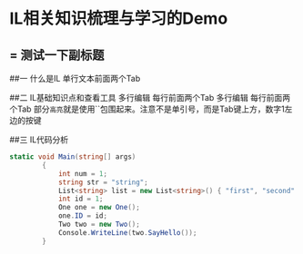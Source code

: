 # IL相关知识梳理与学习的Demo
=
测试一下副标题
-
##一  什么是IL
		单行文本前面两个Tab

		
##二 IL基础知识点和查看工具
		多行编辑
		每行前面两个Tab
		多行编辑
		每行前面两个Tab
		部分`高亮`就是使用\`\`包围起来。注意不是单引号，而是Tab键上方，数字1左边的按键


##三 IL代码分析

~~~C#
static void Main(string[] args)
        {
            int num = 1;
            string str = "string";
            List<string> list = new List<string>() { "first", "second" };
            int id = 1;
            One one = new One();
            one.ID = id;
            Two two = new Two();
            Console.WriteLine(two.SayHello());
        }
~~~
